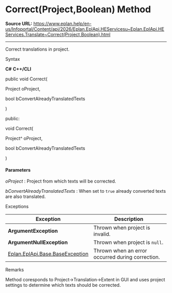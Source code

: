 # Correct(Project,Boolean) Method

**Source URL:** https://www.eplan.help/en-us/Infoportal/Content/api/2026/Eplan.EplApi.HEServicesu~Eplan.EplApi.HEServices.Translate~Correct(Project,Boolean).html

---

Correct translations in project.

Syntax

**C#**
**C++/CLI**


public void Correct( 

   Project oProject,

   bool bConvertAlreadyTranslatedTexts

)

public:

void Correct( 

   Project^ oProject,

   bool bConvertAlreadyTranslatedTexts

)


#### Parameters

*oProject*
:   Project from which texts will be corrected.

*bConvertAlreadyTranslatedTexts*
:   When set to `true` already converted texts are also translated.

Exceptions

| Exception | Description |
| --- | --- |
| **ArgumentException** | Thrown when project is invalid. |
| **ArgumentNullException** | Thrown when project is `null`. |
| [Eplan.EplApi.Base.BaseException](Eplan.EplApi.Baseu~Eplan.EplApi.Base.BaseException.html) | Thrown when an error occurred during correction. |

Remarks

Method coresponds to Project->Translation->Extent in GUI and uses project settings to determine which texts should be corrected.
